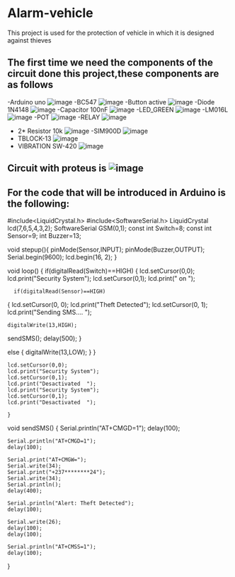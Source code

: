 # Alarm-vehicle
This project is used for the protection of vehicle in which it is designed against thieves
## The first time we need the components of the circuit done this project,these components are as follows
-Arduino uno ![image](https://user-images.githubusercontent.com/105424030/174350010-5d2ea934-e236-4961-98d7-d8bec1cf19a3.png)
-BC547 ![image](https://user-images.githubusercontent.com/105424030/174350672-71726d88-0a64-4ec8-b146-7492c5aba117.png)
-Button active ![image](https://user-images.githubusercontent.com/105424030/174352106-ddb51272-b7a5-45b9-9319-97c0afaee4e2.png)
-Diode 1N4148 ![image](https://user-images.githubusercontent.com/105424030/174352550-9d1e053d-c465-42cc-afd2-d8bbfde65c9d.png)
-Capacitor 100nF ![image](https://user-images.githubusercontent.com/105424030/174353506-d5993710-b6ed-4ebf-8aaa-56fd11371488.png)
-LED_GREEN ![image](https://user-images.githubusercontent.com/105424030/174353835-b621339d-a25f-4ba8-9f16-16c438dee6bf.png)
-LM016L ![image](https://user-images.githubusercontent.com/105424030/174354187-94fa56e7-a04a-4dce-a131-287dd4a421ec.png)
-POT ![image](https://user-images.githubusercontent.com/105424030/174355868-372b672a-2d0f-41f7-8fdb-eb1e6d564307.png)
-RELAY ![image](https://user-images.githubusercontent.com/105424030/174356573-c3dfc98b-6731-43ee-aa88-d8c53f4ca740.png)
- 2* Resistor 10k ![image](https://user-images.githubusercontent.com/105424030/174356938-c29d4f8f-8606-4e5c-a2ca-35cca64c6abd.png)
-SIM900D ![image](https://user-images.githubusercontent.com/105424030/174357171-ff79bda4-faab-45f4-9064-77f91b71a6d8.png)
- TBLOCK-13 ![image](https://user-images.githubusercontent.com/105424030/174357760-383cebb1-93aa-47f2-8456-10e87cb611de.png)
- VIBRATION SW-420 ![image](https://user-images.githubusercontent.com/105424030/174358113-2cafa765-a8c7-488b-818a-5543493489c4.png)
## Circuit with proteus is ![image](https://user-images.githubusercontent.com/105424030/174375637-626f9d8f-f193-4019-bca7-1b30081a70e1.png)
## For the code that will be introduced in Arduino is the following:
#include<LiquidCrystal.h>
#include<SoftwareSerial.h>
LiquidCrystal lcd(7,6,5,4,3,2);
SoftwareSerial GSM(0,1);
const int Switch=8;
const int Sensor=9;
int Buzzer=13;

void stepup(){
  pinMode(Sensor,INPUT);
  pinMode(Buzzer,OUTPUT);
  Serial.begin(9600);
  lcd.begin(16, 2);
}

void loop()
{
  if(digitalRead(Switch)==HIGH)
  {
    lcd.setCursor(0,0);
    lcd.print("Security System");
    lcd.setCursor(0,1);
    lcd.print(" on  ");

      if(digitalRead(Sensor)==HIGH)
  {
    lcd.setCursor(0, 0);
    lcd.print("Theft Detected");
    lcd.setCursor(0, 1);
    lcd.print("Sending SMS....  ");
    
    digitalWrite(13,HIGH);

 sendSMS();
    delay(500);
  }
  
  else
{
  digitalWrite(13,LOW);
}
  }

  
  
    lcd.setCursor(0,0);
    lcd.print("Security System");
    lcd.setCursor(0,1);
    lcd.print("Desactivated  ");
    lcd.print("Security System");
    lcd.setCursor(0,1);
    lcd.print("Desactivated  ");
    
    }

   void sendSMS()
   {
    Serial.println("AT+CMGD=1");
    delay(100);

    Serial.println("AT+CMGD=1");
    delay(100);

    Serial.print("AT+CMGW=");
    Serial.write(34);
    Serial.print("+237********24");
    Serial.write(34);
    Serial.println();
    delay(400);

    Serial.println("Alert: Theft Detected");
    delay(100);

    Serial.write(26);
    delay(100);
    delay(100);

    Serial.println("AT+CMSS=1");
    delay(100);
   }
